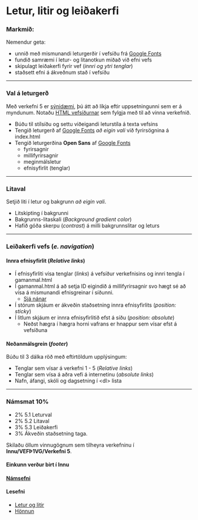 # Letur, litir og leiðakerfi 

### Markmið:

Nemendur geta:

* unnið með mismunandi leturgerðir í vefsíðu frá [Google Fonts](https://fonts.google.com/)
* fundið samræmi í letur- og litanotkun miðað við efni vefs 
* skipulagt leiðakerfi fyrir vef (_innri og ytri tenglar_)
* staðsett efni á ákveðnum stað í vefsíðu 

---

### Val á leturgerð  

Með verkefni 5 er [sýnidæmi](Namsefni-5/Daemi/Readme.md), þú átt að líkja eftir uppsetningunni sem er á myndunum. Notaðu [HTML vefsíðurnar](Namsefni-5/verkefni-5.zip) sem fylgja með til að vinna verkefnið. 
 

- Búðu til stílsíðu og settu viðeigandi leturstíla á texta vefsins
- Tengið leturgerð af [Google Fonts](https://fonts.google.com/) _að eigin vali_ við fyrirsögnina á index.html
- Tengið leturgerðina **Open Sans** af [Google Fonts](https://fonts.google.com/) 
  - fyrirsagnir
  - millifyrirsagnir
  - meginmálsletur
  - efnisyfirlit (tenglar)

---

### Litaval

Setjið liti í letur og bakgrunn _að eigin vali_.

* Litskipting í bakgrunni
* Bakgrunns-litaskali (_Background gradient color_)
* Hafið góða skerpu (_contrast_) á milli bakgrunnslitar og leturs

---

### Leiðakerfi vefs (_e. navigation_)

#### Innra efnisyfirlit (_Relative links_)

* Í efnisyfirliti vísa tenglar (_links_) á vefsíður verkefnisins og innri tengla í gamanmal.html
* Í gamanmal.html á að setja ID eigindið á millifyrirsagnir svo hægt sé að vísa á mismunandi efnisgreinar í síðunni.
  * [Sjá nánar](Namsefni-5/Daemi/Readme.md)
* Í stórum skjáum er ákveðin staðsetning innra efnisyfirlits (_position: sticky_) 
* Í litlum skjáum er innra efnisyfirlitið efst á síðu (_position: absolute_)  
  * Neðst hægra í hægra horni vafrans er hnappur sem vísar efst á vefsíðuna

#### Neðanmálsgrein (_footer_)

Búðu til 3 dálka röð með eftirtöldum upplýsingum:

* Tenglar sem vísar á verkefni 1 - 5 (_Relative links_)
* Tenglar sem vísa á aðra vefi á internetinu (_absolute links_) 
* Nafn, áfangi, skóli og dagsetning í &lt;dl> lista

---

### Námsmat 10%

* 2% 5.1 Leturval
* 2% 5.2 Litaval 
* 3% 5.3 Leiðakerfi
* 3% Ákveðin staðsetning taga. 

Skilaðu öllum vinnugögnum sem tilheyra verkefninu í **Innu/VEFÞ1VG/Verkefni 5**. 


#### Einkunn verður birt í Innu

#### [Námsefni](https://github.com/vefgrunnur/24H-verkefni/tree/main/Verkefni-5/Namsefni-5)

#### Lesefni

- [Letur og litir](https://bok.vefforritun.is/15.css-letur-litir)
- [Hönnun](https://bok.vefforritun.is/20.honnun)
